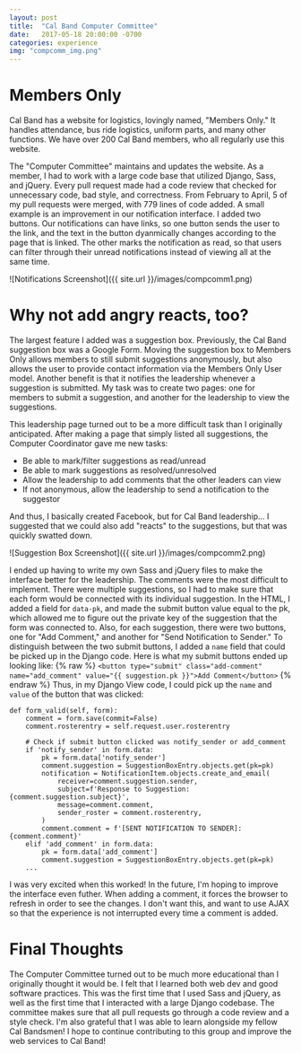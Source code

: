 ```yaml
---
layout: post
title:  "Cal Band Computer Committee"
date:   2017-05-18 20:00:00 -0700
categories: experience
img: "compcomm_img.png"
---
```

# Members Only
Cal Band has a website for logistics, lovingly named, "Members Only." It handles attendance, bus ride logistics, uniform parts, and many other functions. We have over 200 Cal Band members, who all regularly use this website.

The "Computer Committee" maintains and updates the website. As a member, I had to work with a large code base that utilized Django, Sass, and jQuery. Every pull request made had a code review that checked for unnecessary code, bad style, and correctness. From February to April, 5 of my pull requests were merged, with 779 lines of code added. A small example is an improvement in our notification interface. I added two buttons. Our notifications can have links, so one button sends the user to the link, and the text in the button dyanmically changes according to the page that is linked. The other marks the notification as read, so that users can filter through their unread notifications instead of viewing all at the same time.

![Notifications Screenshot]({{ site.url }}/images/compcomm1.png)

# Why not add angry reacts, too?
The largest feature I added was a suggestion box. Previously, the Cal Band suggestion box was a Google Form. Moving the suggestion box to Members Only allows members to still submit suggestions anonymously, but also allows the user to provide contact information via the Members Only User model. Another benefit is that it notifies the leadership whenever a suggestion is submitted. My task was to create two pages: one for members to submit a suggestion, and another for the leadership to view the suggestions.

This leadership page turned out to be a more difficult task than I originally anticipated. After making a page that simply listed all suggestions, the Computer Coordinator gave me new tasks:
- Be able to mark/filter suggestions as read/unread  
- Be able to mark suggestions as resolved/unresolved  
- Allow the leadership to add comments that the other leaders can view  
- If not anonymous, allow the leadership to send a notification to the suggestor  

And thus, I basically created Facebook, but for Cal Band leadership... I suggested that we could also add "reacts" to the suggestions, but that was quickly swatted down.

![Suggestion Box Screenshot]({{ site.url }}/images/compcomm2.png)

I ended up having to write my own Sass and jQuery files to make the interface better for the leadership. The comments were the most difficult to implement. There were multiple suggestions, so I had to make sure that each form would be connected with its individual suggestion. In the HTML, I added a field for `data-pk`, and made the submit button value equal to the pk, which allowed me to figure out the private key of the suggestion that the form was connected to. Also, for each suggestion, there were two buttons, one for "Add Comment," and another for "Send Notification to Sender." To distinguish between the two submit buttons, I added a `name` field that could be picked up in the Django code. Here is what my submit buttons ended up looking like:
{% raw %}
`<button type="submit" class="add-comment" name="add_comment" value="{{ suggestion.pk }}">Add Comment</button>`
{% endraw %}
Thus, in my Django View code, I could pick up the `name` and `value` of the button that was clicked:
```
def form_valid(self, form):
    comment = form.save(commit=False)
    comment.rosterentry = self.request.user.rosterentry

    # Check if submit button clicked was notify_sender or add_comment
    if 'notify_sender' in form.data:
        pk = form.data['notify_sender']
        comment.suggestion = SuggestionBoxEntry.objects.get(pk=pk)
        notification = NotificationItem.objects.create_and_email(
            receiver=comment.suggestion.sender,
            subject=f'Response to Suggestion: {comment.suggestion.subject}',
            message=comment.comment,
            sender_roster = comment.rosterentry,
        )
        comment.comment = f'[SENT NOTIFICATION TO SENDER]: {comment.comment}'
    elif 'add_comment' in form.data:
        pk = form.data['add_comment']
        comment.suggestion = SuggestionBoxEntry.objects.get(pk=pk)
    ...
```
I was very excited when this worked! In the future, I'm hoping to improve the interface even futher. When adding a comment, it forces the browser to refresh in order to see the changes. I don't want this, and want to use AJAX so that the experience is not interrupted every time a comment is added.

# Final Thoughts
The Computer Committee turned out to be much more educational than I originally thought it would be. I felt that I learned both web dev and good software practices. This was the first time that I used Sass and jQuery, as well as the first time that I interacted with a large Django codebase. The committee makes sure that all pull requests go through a code review and a style check. I'm also grateful that I was able to learn alongside my fellow Cal Bandsmen! I hope to continue contributing to this group and improve the web services to Cal Band!